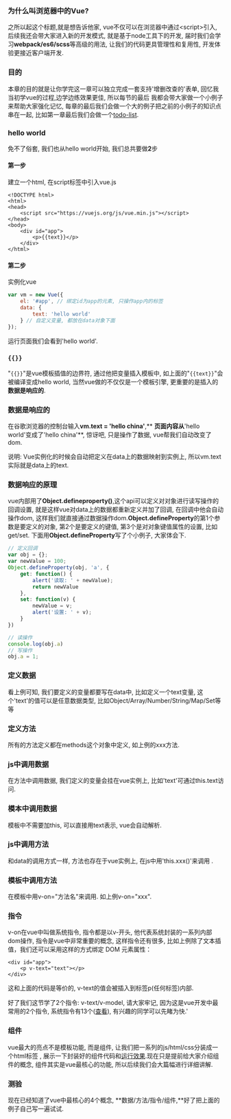 ### 为什么叫浏览器中的Vue?

之所以起这个标题,就是想告诉他家, vue不仅可以在浏览器中通过&lt;script&gt;引入, 后续我还会带大家进入新的开发模式, 就是基于node工具下的开发, 届时我们会学习**webpack/es6/scss**等高级的用法, 让我们的代码更具管理性和复用性, 开发体验更接近客户端开发.

### 目的

本章的目的就是让你学完这一章可以独立完成一套支持'增删改查的'表单, 回忆我当初学vue的过程,边学边练效果更佳, 所以每节的最后 我都会带大家做一个小例子来帮助大家强化记忆, 每章的最后我们会做一个大的例子把之前的小例子的知识点串在一起, 比如第一章最后我们会做一个[todo-list](https://jsfiddle.net/yyx990803/4dr2fLb7/?utm_source=website&utm_medium=embed&utm_campaign=4dr2fLb7).

### hello world

免不了俗套, 我们也从hello world开始, 我们总共要做**2**步

#### 第一步

建立一个html, 在script标签中引入vue.js

```
<!DOCTYPE html>
<html>
<head>
    <script src="https://vuejs.org/js/vue.min.js"></script>
</head>
<body>
    <div id="app">
        <p>{{text}}</p>
    </div>
</html>
```

#### 第二步

实例化vue

```js
var vm = new Vue({
    el: '#app', // 绑定id为app的元素, 只操作app内的标签
    data: {
        text: 'hello world'
    } // 自定义变量, 都放在data对象下面
});
```

运行页面我们会看到'hello world'.

### `{{}}`

"`{{}}`"是vue模板插值的边界符, 通过他把变量插入模板中, 如上面的"`{{text}}`"会被编译变成hello world, 当然vue做的不仅仅是一个模板引擎, 更重要的是插入的**数据是响应的**.

### 数据是响应的

在谷歌浏览器的控制台输入**vm.text = 'hello china'**,** **页面内容从**'hello world'变成了'hello china'**, 惊讶吧, 只是操作了数据, vue帮我们自动改变了dom.

说明: Vue实例化的时候会自动把定义在data上的数据映射到实例上, 所以vm.text实际就是data上的text.

### 数据响应的原理

vue内部用了**Object.defineproperty\(\)**,这个api可以定义对对象进行读写操作的回调设置, 就是这样vue对data上的数据都重新定义并加了回调, 在回调中他会自动操作dom, 这样我们就直接通过数据操作dom.**Object.defineProperty**的第1个参数是要定义的对象, 第2个是要定义的键值, 第3个是对对象键值属性的设置, 比如get/set. 下面用**Object.defineProperty**写了个小例子, 大家体会下.

```js
// 定义回调
var obj = {};
var newValue = 100;
Object.defineProperty(obj, 'a', {
    get: function() {
        alert('读取: ' + newValue);
        return newValue
    },
    set: function(v) {
        newValue = v;
        alert('设置: ' + v);
    }
})

// 读操作
console.log(obj.a)
// 写操作
obj.a = 1;
```

### 定义数据

看上例可知, 我们要定义的变量都要写在data中,  比如定义一个text变量, 这个'text'的值可以是任意数据类型, 比如Object/Array/Number/String/Map/Set等等

### 定义方法

所有的方法定义都在methods这个对象中定义, 如上例的xxx方法.

### js中调用数据

在方法中调用数据, 我们定义的变量会挂在vue实例上, 比如'text'可通过this.text访问.

### 模本中调用数据

模板中不需要加this, 可以直接用text表示, vue会自动解析.

### js中调用方法

和data的调用方式一样, 方法也存在于vue实例上, 在js中用'this.xxx\(\)'来调用 .

### 模板中调用方法

在模板中用v-on="方法名"来调用. 如上例v-on="xxx".

### 指令

v-on在vue中叫做系统指令, 指令都是以v-开头, 他代表系统封装的一系列内部dom操作, 指令是vue中非常重要的概念, 这样指令还有很多, 比如上例除了文本插值，我们还可以采用这样的方式绑定 DOM 元素属性：

```
<div id="app">
    <p v-text="text"></p>
</div>
```

这和上面的代码是等价的, v-text的值会被插入到标签p\(任何标签\)内部.

好了我们这节学了2个指令: v-text/v-model, 请大家牢记, 因为这是vue开发中最常用的2个指令, 系统指令有13个\([查看](https://cn.vuejs.org/v2/api/#指令)\), 有兴趣的同学可以先睹为快.'

### 组件

vue最大的亮点不是模板功能, 而是组件, 让我们把一系列的js/html/css分装成一个html标签 , 展示一下封装好的组件代码和[运行效果](https://cn.vuejs.org/v2/examples/modal.html).现在只是提前给大家介绍组件的概念, 组件其实是vue最核心的功能, 所以后续我们会大篇幅进行详细讲解.

### 测验

现在已经知道了vue中最核心的4个概念, **数据/方法/指令/组件,**好了把上面的例子自己写一遍试试.

